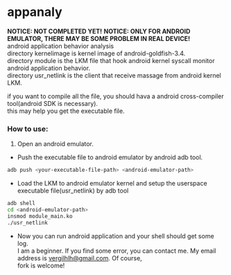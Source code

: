 appanaly
==========================
**NOTICE: NOT COMPLETED YET!** 
**NOTICE: ONLY FOR ANDROID EMULATOR, THERE MAY BE SOME PROBLEM IN REAL DEVICE!**  
android application behavior analysis  
directory kernelimage is kernel image of android-goldfish-3.4.  
directory module is the LKM file that hook android kernel syscall monitor android application behavior.  
directory usr_netlink is the client that receive massage from android kernel LKM.  

if you want to compile all the file, you should hava a android cross-compiler tool(android SDK is necessary).  
this may help you get the executable file.

###	How to use:
1. Open an android emulator.  
* Push the executable file to android emulator by android adb tool.  
```Bash
adb push <your-executable-file-path> <android-emulator-path>
```
* Load the LKM to android emulator kernel and setup the userspace executable file(usr_netlink) by adb tool  
```Bash
adb shell
cd <android-emulator-path>
insmod module_main.ko
./usr_netlink
```
* Now you can run android application and your shell should get some log.  
I am a beginner. If you find some error, you can contact me. My email address is vergilhlh@gmail.com. Of course,  
fork is welcome!